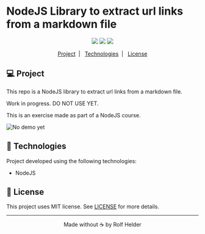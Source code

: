 <h1>NodeJS Library to extract url links from a markdown file</h1> 

<p align="center">
  <img src="https://img.shields.io/static/v1?label=NodeJS&message=16.15.1&color=green&style=for-the-badge&logo=typescript"/>
  <img src="https://img.shields.io/static/v1?label=License&message=MIT&color=blue"/>
  <img src="https://img.shields.io/static/v1?label=Repo_status&message=WIP&color=red"/>
</p>

<p align="center">
  <a href="#project">Project</a>&nbsp;&nbsp;|&nbsp;&nbsp;
  <a href="#technologies">Technologies</a>&nbsp;&nbsp;|&nbsp;&nbsp;
  <a href="#license">License</a>
</p>

<h2 id="project">💻 Project</h2>

<p>This repo is a NodeJS library to extract url links from a markdown file.</p>

<p>Work in progress. DO NOT USE YET.</p>

<p>This is an exercise made as part of a NodeJS course.</p>

<img src="/" alt="No demo yet">

<h2 id="technologies">🧪 Technologies</h2>

<p>Project developed using the following technologies:</p>
<ul>
    <li>NodeJS</li>    
</ul>

<h2 id="license">📝 License</h2>

<p>This project uses MIT license. See <a href="https://en.wikipedia.org/wiki/MIT_License">LICENSE</a> for more details.</p> 

<hr>

<footer align="center">Made without ☕ by Rolf Helder</footer>
